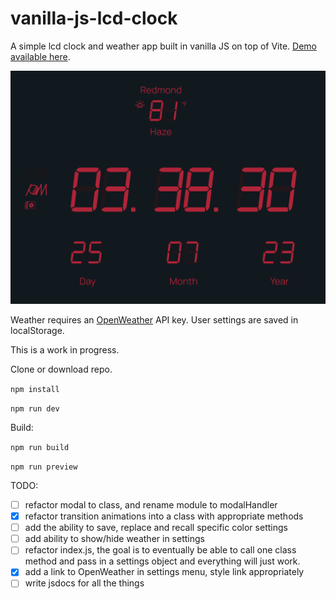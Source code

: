 # vanilla-js-lcd-clock

A simple lcd clock and weather app built in vanilla JS on top of Vite. [Demo available here](https://www.mattoz.com/lcd-clock/).

!['Screenshot'](https://github.com/mozrelic/vanilla-js-lcd-clock/blob/main/Screenshot.png)

Weather requires an [OpenWeather](https://openweathermap.org/) API key.
User settings are saved in localStorage.

This is a work in progress.

Clone or download repo.

`npm install`

`npm run dev`

Build:

`npm run build`

`npm run preview`

TODO:

-   [ ] refactor modal to class, and rename module to modalHandler
-   [x] refactor transition animations into a class with appropriate methods
-   [ ] add the ability to save, replace and recall specific color settings
-   [ ] add ability to show/hide weather in settings
-   [ ] refactor index.js, the goal is to eventually be able to call one class method and pass in a settings object and everything will just work.
-   [x] add a link to OpenWeather in settings menu, style link appropriately
-   [ ] write jsdocs for all the things

